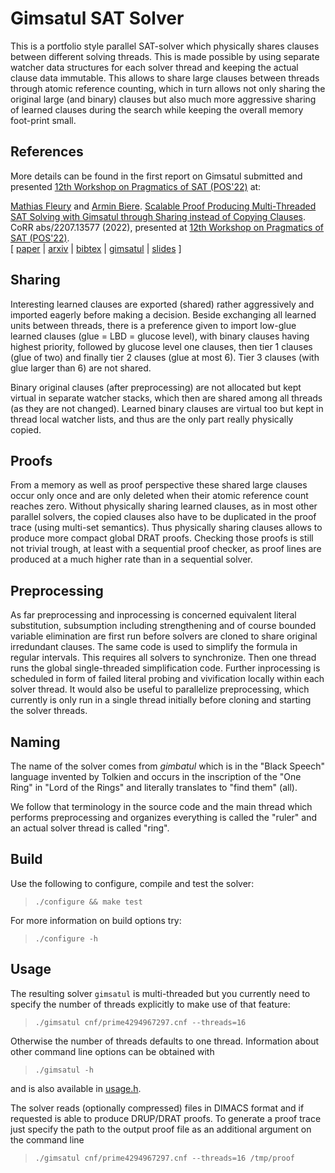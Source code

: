 # Gimsatul SAT Solver

This is a portfolio style parallel SAT-solver which physically shares
clauses between different solving threads.  This is made possible by using
separate watcher data structures for each solver thread and keeping the
actual clause data immutable.  This allows to share large clauses between
threads through atomic reference counting, which in turn allows not only
sharing the original large (and binary) clauses but also much more
aggressive sharing of learned clauses during the search while keeping the
overall memory foot-print small.

## References

More details can be found in the first report on Gimsatul submitted and presented
[12th Workshop on Pragmatics of SAT (POS'22)](http://www.pragmaticsofsat.org/2022)
at:

<quote>
<a href="/fleury/index.html#publications">Mathias Fleury</a>
and
<a href="/biere/index.html#publications">Armin Biere</a>.
<a href="/papers/FleuryBiere-ARXIV22.pdf">Scalable Proof Producing Multi-Threaded SAT Solving with Gimsatul through Sharing instead of Copying Clauses</a>.
CoRR abs/2207.13577 (2022), presented at
<a href="http://www.pragmaticsofsat.org/2022/">12th Workshop on Pragmatics of SAT (POS'22)</a>.
<br>
[ <a href="/papers/FleuryBiere-ARXIV22.pdf">paper</a>
| <a href="http://arxiv.org/abs/2207.13577">arxiv</a>
| <a href="/papers/FleuryBiere-ARXIV22.bib">bibtex</a>
| <a href="https://github.com/arminbiere/gimsatul">gimsatul</a>
| <a href="/biere/talks/Biere-POS22-talk.pdf">slides</a>
]
</quote>

## Sharing

Interesting learned clauses are exported (shared) rather aggressively and
imported eagerly before making a decision.  Beside exchanging all learned
units between threads, there is a preference given to import low-glue
learned clauses (glue = LBD = glucose level), with binary clauses having
highest priority, followed by glucose level one clauses, then tier 1 clauses
(glue of two) and finally tier 2 clauses (glue at most 6).  Tier 3 clauses
(with glue larger than 6) are not shared.

Binary original clauses (after preprocessing) are not allocated but kept
virtual in separate watcher stacks, which then are shared among all threads
(as they are not changed).  Learned binary clauses are virtual too but
kept in thread local watcher lists, and thus are the only part really
physically copied.

## Proofs

From a memory as well as proof perspective these shared large clauses occur
only once and are only deleted when their atomic reference count reaches
zero.  Without physically sharing learned clauses, as in most other parallel
solvers, the copied clauses also have to be duplicated in the proof trace
(using multi-set semantics).  Thus physically sharing clauses allows to
produce more compact global DRAT proofs.  Checking those proofs is still not
trivial trough, at least with a sequential proof checker, as proof lines are
produced at a much higher rate than in a sequential solver.

## Preprocessing

As far preprocessing and inprocessing is concerned equivalent literal
substitution, subsumption including strengthening and of course bounded
variable elimination are first run before solvers are cloned to share
original irredundant clauses.  The same code is used to simplify the
formula in regular intervals. This requires all solvers to synchronize.
Then one thread runs the global single-threaded simplification code.
Further inprocessing is scheduled in form of failed literal probing and
vivification locally within each solver thread.  It would also be useful to
parallelize preprocessing, which currently is only run in a single thread
initially before cloning and starting the solver threads.

## Naming

The name of the solver comes from *gimbatul* which is in the "Black Speech"
language invented by Tolkien and occurs in the inscription of the "One Ring"
in "Lord of the Rings" and literally translates to "find them" (all).

We follow that terminology in the source code and the main thread which
performs preprocessing and organizes everything is called the "ruler" and
an actual solver thread is called "ring".

## Build

Use the following to configure, compile and test the solver:

> `./configure && make test`

For more information on build options try:

> `./configure -h`

## Usage

The resulting solver `gimsatul` is multi-threaded but you currently
need to specify the number of threads explicitly to make use of that
feature:

> `./gimsatul cnf/prime4294967297.cnf --threads=16`

Otherwise the number of threads defaults to one thread.  Information about
other command line options can be obtained with

> `./gimsatul -h`

and is also available in [usage.h](usage.h).

The solver reads (optionally compressed) files in DIMACS format
and if requested is able to produce DRUP/DRAT proofs. To generate a
proof trace just specify the path to the output proof file
as an additional argument on the command line

> `./gimsatul cnf/prime4294967297.cnf --threads=16 /tmp/proof`
